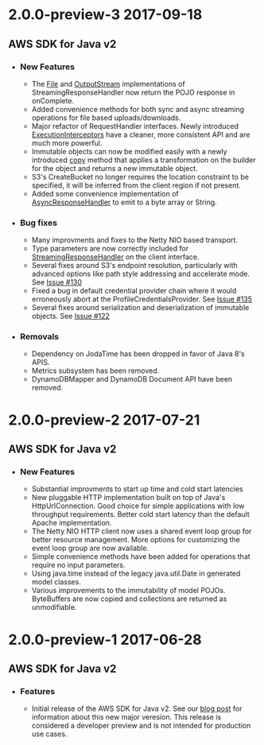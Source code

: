 # __2.0.0-preview-3__ __2017-09-18__
## __AWS SDK for Java v2__
  - ### New Features ###
    - The [File](https://github.com/aws/aws-sdk-java-v2/blob/master/core/src/main/java/software/amazon/awssdk/sync/StreamingResponseHandler.java#L92) and [OutputStream](https://github.com/aws/aws-sdk-java-v2/blob/master/core/src/main/java/software/amazon/awssdk/sync/StreamingResponseHandler.java#L107) implementations of StreamingResponseHandler now return the POJO response in onComplete.
    - Added convenience methods for both sync and async streaming operations for file based uploads/downloads.
    - Major refactor of RequestHandler interfaces. Newly introduced [ExecutionInterceptors](https://github.com/aws/aws-sdk-java-v2/blob/master/core/src/main/java/software/amazon/awssdk/interceptor/ExecutionInterceptor.java) have a cleaner, more consistent API and are much more powerful.
    - Immutable objects can now be modified easily with a newly introduced [copy](https://github.com/aws/aws-sdk-java-v2/blob/master/utils/src/main/java/software/amazon/awssdk/utils/builder/ToCopyableBuilder.java#L42) method that applies a transformation on the builder for the object and returns a new immutable object.
    - S3's CreateBucket no longer requires the location constraint to be specified, it will be inferred from the client region if not present.
    - Added some convenience implementation of [AsyncResponseHandler](https://github.com/aws/aws-sdk-java-v2/blob/master/core/src/main/java/software/amazon/awssdk/async/AsyncResponseHandler.java) to emit to a byte array or String.

  - ### Bug fixes ###
    - Many improvments and fixes to the Netty NIO based transport.
    - Type parameters are now correctly included for [StreamingResponseHandler](https://github.com/aws/aws-sdk-java-v2/blob/master/core/src/main/java/software/amazon/awssdk/sync/StreamingResponseHandler.java) on the client interface.
    - Several fixes around S3's endpoint resolution, particularly with advanced options like path style addressing and accelerate mode. See [Issue #130](https://github.com/aws/aws-sdk-java-v2/issues/130)
    - Fixed a bug in default credential provider chain where it would erroneously abort at the ProfileCredentialsProvider. See [Issue #135](https://github.com/aws/aws-sdk-java-v2/issues/135)
    - Several fixes around serialization and deserialization of immutable objects. See [Issue #122](https://github.com/aws/aws-sdk-java-v2/issues/122)

  - ### Removals ###
    - Dependency on JodaTime has been dropped in favor of Java 8's APIS.
    - Metrics subsystem has been removed.
    - DynamoDBMapper and DynamoDB Document API have been removed.


# __2.0.0-preview-2__ __2017-07-21__
## __AWS SDK for Java v2__
  - ### New Features ###
    - Substantial improvments to start up time and cold start latencies
    - New pluggable HTTP implementation built on top of Java's HttpUrlConnection. Good choice for simple applications with low throughput requirements. Better cold start latency than the default Apache implementation.
    - The Netty NIO HTTP client now uses a shared event loop group for better resource management. More options for customizing the event loop group are now available.
    - Simple convenience methods have been added for operations that require no input parameters.
    - Using java.time instead of the legacy java.util.Date in generated model classes.
    - Various improvements to the immutability of model POJOs. ByteBuffers are now copied and collections are returned as unmodifiable.

# __2.0.0-preview-1__ __2017-06-28__
## __AWS SDK for Java v2__
  - ### Features ###
    - Initial release of the AWS SDK for Java v2. See our [blog post](https://aws.amazon.com/blogs/developer/aws-sdk-for-java-2-0-developer-preview) for information about this new major veresion. This release is considered a developer preview and is not intended for production use cases.
